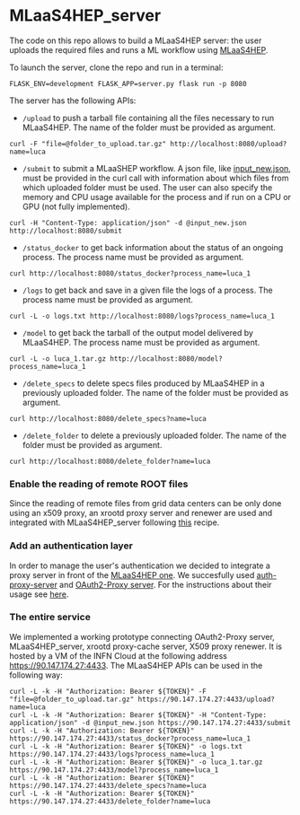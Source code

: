 # MLaaS4HEP_server
The code on this repo allows to build a MLaaS4HEP server: the user uploads the required files and runs a ML workflow using [MLaaS4HEP](https://github.com/vkuznet/MLaaS4HEP).

To launch the server, clone the repo and run in a terminal:
```
FLASK_ENV=development FLASK_APP=server.py flask run -p 8080
```

The server has the following APIs:
- `/upload` to push a tarball file containing all the files necessary to run MLaaS4HEP. The name of the folder must be provided as argument.
```
curl -F "file=@folder_to_upload.tar.gz" http://localhost:8080/upload?name=luca
```
- `/submit` to submit a MLaaSHEP workflow. A json file, like [input_new.json](https://github.com/lgiommi/MLaaS4HEP_server/blob/master/input_new.json), must be provided in the curl call with information about which files from which uploaded folder must be used. The user can also specify the memory and CPU usage available for the process and if run on a CPU or GPU (not fully implemented).
```
curl -H "Content-Type: application/json" -d @input_new.json http://localhost:8080/submit
```
- `/status_docker` to get back information about the status of an ongoing process. The process name must be provided as argument. 
```
curl http://localhost:8080/status_docker?process_name=luca_1
```
- `/logs` to get back and save in a given file the logs of a process. The process name must be provided as argument. 
```
curl -L -o logs.txt http://localhost:8080/logs?process_name=luca_1
```
- `/model` to get back the tarball of the output model delivered by MLaaS4HEP. The process name must be provided as argument. 
```
curl -L -o luca_1.tar.gz http://localhost:8080/model?process_name=luca_1
```
- `/delete_specs` to delete specs files produced by MLaaS4HEP in a previously uploaded folder. The name of the folder must be provided as argument.
```
curl http://localhost:8080/delete_specs?name=luca
```
- `/delete_folder` to delete a previously uploaded folder. The name of the folder must be provided as argument.
```
curl http://localhost:8080/delete_folder?name=luca
```

### Enable the reading of remote ROOT files
Since the reading of remote files from grid data centers can be only done using an x509 proxy, an xrootd proxy server and renewer are used and integrated with MLaaS4HEP_server following [this](https://github.com/comp-dev-cms-ita/compose-xrootd) recipe.

### Add an authentication layer
In order to manage the user's authentication we decided to integrate a proxy server in front of the [MLaaS4HEP one](https://github.com/lgiommi/MLaaS4HEP_server/blob/master/server.py). We succesfully used [auth-proxy-server](https://github.com/dmwm/auth-proxy-server.git) and [OAuth2-Proxy server](https://oauth2-proxy.github.io/oauth2-proxy/). For the instructions about their usage see [here](https://github.com/lgiommi/MLaaS4HEP_server/tree/master/doc).

### The entire service
We implemented a working prototype connecting OAuth2-Proxy server, MLaaS4HEP_server, xrootd proxy-cache server, X509 proxy renewer. It is hosted by a VM of the INFN Cloud at the following address https://90.147.174.27:4433. The MLaaS4HEP APIs can be used in the following way:
```
curl -L -k -H "Authorization: Bearer ${TOKEN}" -F "file=@folder_to_upload.tar.gz" https://90.147.174.27:4433/upload?name=luca
curl -L -k -H "Authorization: Bearer ${TOKEN}" -H "Content-Type: application/json" -d @input_new.json https://90.147.174.27:4433/submit
curl -L -k -H "Authorization: Bearer ${TOKEN}" https://90.147.174.27:4433/status_docker?process_name=luca_1
curl -L -k -H "Authorization: Bearer ${TOKEN}" -o logs.txt https://90.147.174.27:4433/logs?process_name=luca_1
curl -L -k -H "Authorization: Bearer ${TOKEN}" -o luca_1.tar.gz https://90.147.174.27:4433/model?process_name=luca_1
curl -L -k -H "Authorization: Bearer ${TOKEN}" https://90.147.174.27:4433/delete_specs?name=luca
curl -L -k -H "Authorization: Bearer ${TOKEN}" https://90.147.174.27:4433/delete_folder?name=luca
```


